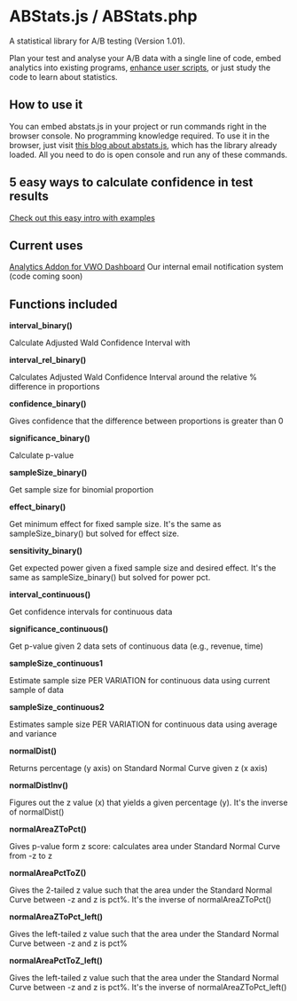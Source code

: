 ABStats.js / ABStats.php
==========

A statistical library for A/B testing (Version 1.01). 

Plan your test and analyse your A/B data with a single line of code, embed analytics into existing programs, [enhance user scripts](http://goodui.org/vwoaddon), or just study the code to learn about statistics.

How to use it
----------------------

You can embed abstats.js in your project or run commands right in the browser console. No programming knowledge required. To use it in the browser, just visit [this blog about abstats.js](http://vladmalik.com/2015/02/23/5-ways-to-get-confidence-with-abstats-js), which has the library already loaded. All you need to do is open console and run any of these commands.

5 easy ways to calculate confidence in test results
----------------------
[Check out this easy intro with examples](http://vladmalik.com/2015/02/23/5-ways-to-get-confidence-with-abstats-js/)

Current uses
----------------------

[Analytics Addon for VWO Dashboard](http://goodui.org/vwoaddon/)
Our internal email notification system (code coming soon)

Functions included
----------------------

**interval_binary()**

Calculate Adjusted Wald Confidence Interval with 

**interval_rel_binary()**

Calculates Adjusted Wald Confidence Interval around the relative % difference in proportions

**confidence_binary()**

Gives confidence that the difference between proportions is greater than 0

**significance_binary()**

Calculate p-value

**sampleSize_binary()**

Get sample size for binomial proportion

**effect_binary()**

Get minimum effect for fixed sample size. It's the same as sampleSize_binary() but solved for effect size.

**sensitivity_binary()**

Get expected power given a fixed sample size and desired effect. It's the same as sampleSize_binary() but solved for power pct.

**interval_continuous()**

Get confidence intervals for continuous data

**significance_continuous()**

Get p-value given 2 data sets of continuous data (e.g., revenue, time)

**sampleSize_continuous1**

Estimate sample size PER VARIATION for continuous data using current sample of data

**sampleSize_continuous2**

Estimates sample size PER VARIATION for continuous data using average and variance

**normalDist()**

Returns percentage (y axis) on Standard Normal Curve given z (x axis)

**normalDistInv()**

Figures out the z value (x) that yields a given percentage (y). It's the inverse of normalDist()

**normalAreaZToPct()**

Gives p-value form z score: calculates area under Standard Normal Curve from -z to z

**normalAreaPctToZ()**

Gives the 2-tailed z value such that the area under the Standard Normal Curve between -z and z is pct%. It's the inverse of normalAreaZToPct()

**normalAreaZToPct_left()**

Gives the left-tailed z value such that the area under the Standard Normal Curve between -z and z is pct%

**normalAreaPctToZ_left()**

Gives the left-tailed z value such that the area under the Standard Normal Curve between -z and z is pct%. It's the inverse of normalAreaZToPct_left()
